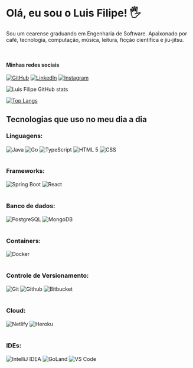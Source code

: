 # Olá, eu sou o Luis Filipe! 🖐️

<p>Sou um cearense graduando em Engenharia de Software. Apaixonado por café, tecnologia, computação, música, leitura, ficção científica e jiu-jitsu. </p>

<br>

#### Minhas redes sociais

[![GitHub](https://img.shields.io/badge/GitHub-100000?style=for-the-badge&logo=github&logoColor=white)](https://github.com/LuisFilipeLobo)
[![LinkedIn](https://img.shields.io/badge/LinkedIn-0077B5?style=for-the-badge&logo=linkedin&logoColor=white)](https://www.linkedin.com/in/luisfilipelobo/)
[![Instagram](https://img.shields.io/badge/Instagram-E4405F?style=for-the-badge&logo=instagram&logoColor=white)](https://www.instagram.com/luisfilipelobo/)

![Luis Filipe GitHub stats](https://github-readme-stats.vercel.app/api?username=luisfilipelobo&show_icons=true&theme=dracula&locale=pt-br)

[![Top Langs](https://github-readme-stats.vercel.app/api/top-langs/?username=luisfilipelobo&layout=compact&locale=pt-br&theme=dracula)](https://github.com/luisfilipelobo/github-readme-stats)

## Tecnologias que uso no meu dia a dia

### Linguagens:

<div style="display: inline_block">
    <img align="center" alt="Java" src="https://img.shields.io/badge/Java-ED8B00?style=for-the-badge&logo=java&logoColor=white"></img>
    <img align="center" alt="Go" src="https://img.shields.io/badge/Go-00ADD8?style=for-the-badge&logo=go&logoColor=white"></img>
    <img align="center" alt="TypeScript" src="https://img.shields.io/badge/typescript-%23007ACC.svg?style=for-the-badge&logo=typescript&logoColor=white"></img>
    <img align="center" alt="HTML 5" src="https://img.shields.io/badge/HTML5-E34F26?style=for-the-badge&logo=html5&logoColor=white"></img>
    <img align="center" alt="CSS" src="https://img.shields.io/badge/CSS-239120?&style=for-the-badge&logo=css3&logoColor=white"></img>
</div>
<br>

### Frameworks:

<div style="display: inline_block">
    <img align="center" alt="Spring Boot" src="https://img.shields.io/badge/Spring-6DB33F?style=for-the-badge&logo=spring&logoColor=white"></img>
    <img align="center" alt="React" src="https://img.shields.io/badge/react-%2320232a.svg?style=for-the-badge&logo=react&logoColor=%2361DAFB"></img>
</div>
<br>

### Banco de dados:

<div style="display: inline_block">
    <img align="center" alt="PostgreSQL" src="https://img.shields.io/badge/postgres-%23316192.svg?style=for-the-badge&logo=postgresql&logoColor=white"></img>
    <img align="center" alt="MongoDB" src="https://img.shields.io/badge/MongoDB-%234ea94b.svg?style=for-the-badge&logo=mongodb&logoColor=white"></img>
</div>
<br>

### Containers:

<div style="display: inline_block">
    <img align="center" alt="Docker" src="https://img.shields.io/badge/docker-%230db7ed.svg?style=for-the-badge&logo=docker&logoColor=white"></img>
    
</div>
<br>

### Controle de Versionamento:

<div style="display: inline_block">
    <img align="center" alt="Git" src="https://img.shields.io/badge/GIT-E44C30?style=for-the-badge&logo=git&logoColor=white"></img>
    <img align="center" alt="Github" src="https://img.shields.io/badge/github-%23121011.svg?style=for-the-badge&logo=github&logoColor=white"></img>
    <img align="center" alt="Bitbucket" src="https://img.shields.io/badge/bitbucket-%230047B3.svg?style=for-the-badge&logo=bitbucket&logoColor=white"></img>
</div>

<br>

### Cloud:

<div style="display: inline_block">
    <img align="center" alt="Netlify" src="https://img.shields.io/badge/Netlify-00C7B7?style=for-the-badge&logo=netlify&logoColor=white"></img>
    <img align="center" alt="Heroku" src="https://img.shields.io/badge/Heroku-430098?style=for-the-badge&logo=heroku&logoColor=white"></img>
</div>
<br>

### IDEs:

<div style="display: inline_block">
    <img align="center" alt="IntelliJ IDEA" src="https://img.shields.io/badge/IntelliJIDEA-000000.svg?style=for-the-badge&logo=intellij-idea&logoColor=white"></img>
    <img align="center" alt="GoLand" src="https://img.shields.io/badge/GoLand-0f0f0f?&style=for-the-badge&logo=goland&logoColor=white"></img>
    <img align="center" alt="VS Code" src="https://img.shields.io/badge/Visual%20Studio%20Code-0078d7.svg?style=for-the-badge&logo=visual-studio-code&logoColor=white"></img>
</div>
